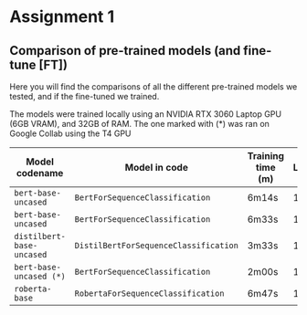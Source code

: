 # Assignment 1

## Comparison of pre-trained models (and fine-tune [FT])

Here you will find the comparisons of all the different pre-trained models we tested, and if the fine-tuned we trained.

The models were trained locally using an NVIDIA RTX 3060 Laptop GPU (6GB VRAM), and 32GB of RAM. The one marked with (*) was ran on Google Collab using the T4 GPU

| Model codename            | Model in code                         | Training time (m) | (FT) Learning Rate | (FT) Epochs | (FT) Batch size | Test Accuracy | Test Loss Test | F1 Score |
| ------------------------- | ------------------------------------- | ----------------- | ------------------ | ----------- | --------------- | ------------- | -------------- | -------- |
| `bert-base-uncased`       | `BertForSequenceClassification`       | 6m14s             | 1e-5               | 3           | 32              | 0.879         | 0.395          | 0.879    |
| `bert-base-uncased`       | `BertForSequenceClassification`       | 6m33s             | 1e-5               | 3           | 16              | 0.901         | 0.344          | 0.901    |
| `distilbert-base-uncased` | `DistilBertForSequenceClassification` | 3m33s             | 1e-5               | 3           | 16              | 0.891         | 0.352          | 0.891    |
| `bert-base-uncased (*)`   | `BertForSequenceClassification`       | 2m00s             | 1e-5               | 3           | 32              | 0.724         | 1.016          | 0.715    |
| `roberta-base`            | `RobertaForSequenceClassification`    | 6m47s             | 1e-5               | 3           | 16              | 0.850         | 0.451          | 0.850    |